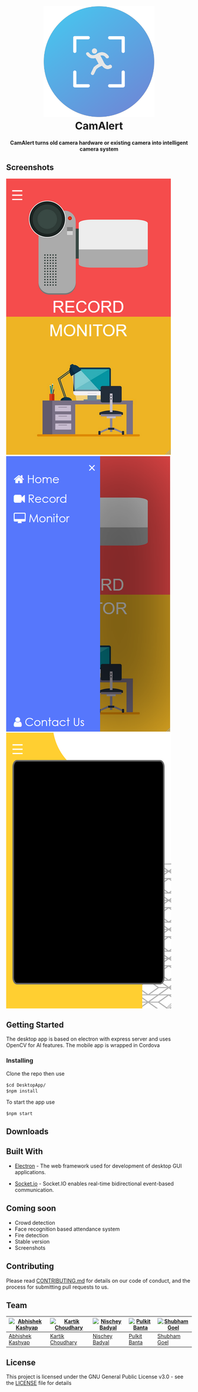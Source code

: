 <h1 align="center">
  <a href="https://github.com/abhishekashyap/CamAlert">
    <img alt="CamAlert icon" src="CamAlert.png" width="300">
  </a>
  <br>CamAlert<br>
</h1>

<h4 align="center">
    CamAlert turns old camera hardware or existing camera into intelligent camera system
</h4>

## Screenshots

![Homepage](MobileApp/screenshots/1.png "Homepage")
![Menu](MobileApp/screenshots/2.png "Menu")
![NowPlaying](MobileApp/screenshots/3.png "Landing page")

## Getting Started

The desktop app is based on electron with express server and uses OpenCV for AI features.
The mobile app is wrapped in Cordova

### Installing

Clone the repo then use

```
$cd DesktopApp/
$npm install
```

To start the app use

```
$npm start
```

## Downloads
<!-- * [Releases](https://github.com/abhishekashyap/YoutubeMusic/releases) -->

## Built With

* [Electron](https://electronjs.org) - The web framework used for development of desktop GUI applications.

* [Socket.io](https://socket.io) - Socket.IO enables real-time bidirectional event-based communication.

## Coming soon

* Crowd detection
* Face recognition based attendance system
* Fire detection
* Stable version
* Screenshots

## Contributing

Please read [CONTRIBUTING.md](CONTRIBUTING.md) for details on our code of conduct, and the process for submitting pull requests to us.

## Team

| [![Abhishek Kashyap](https://github.com/abhishekashyap.png?size=100)](https://github.com/abhishekashyap) | [![Kartik Choudhary](https://github.com/kartik918.png?size=100)](https://github.com/kartik918) | [![Nischey Badyal](https://github.com/NB134.png?size=100)](https://github.com/NB134) | [![Pulkit Banta](https://github.com/PulkitBanta.png?size=100)](https://github.com/PulkitBanta) | [![Shubham Goel](https://github.com/shubhamgoel2525.png?size=100)](https://github.com/shubhamgoel2525) |
| --- | --- | --- | --- | --- |
| [Abhishek Kashyap](https://github.com/abhishekashyap) | [Kartik Choudhary](https://github.com/kartik918) | [Nischey Badyal](https://github.com/NB134) | [Pulkit Banta](https://github.com/PulkitBanta) | [Shubham Goel](https://github.com/shubhamgoel2525) |

## License

This project is licensed under the GNU General Public License v3.0 - see the [LICENSE](LICENSE) file for details